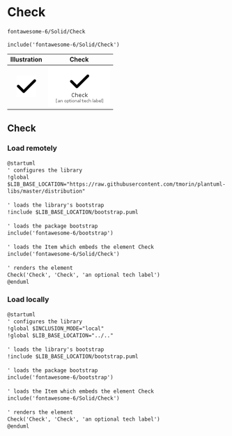 # Check


```text
fontawesome-6/Solid/Check
```

```text
include('fontawesome-6/Solid/Check')
```



| Illustration | Check |
| :---: | :---: |
| ![illustration for Illustration](../../fontawesome-6/Solid/Check.png) | ![illustration for Check](../../fontawesome-6/Solid/Check.Local.png) |




## Check

### Load remotely
```plantuml
@startuml
' configures the library
!global $LIB_BASE_LOCATION="https://raw.githubusercontent.com/tmorin/plantuml-libs/master/distribution"

' loads the library's bootstrap
!include $LIB_BASE_LOCATION/bootstrap.puml

' loads the package bootstrap
include('fontawesome-6/bootstrap')

' loads the Item which embeds the element Check
include('fontawesome-6/Solid/Check')

' renders the element
Check('Check', 'Check', 'an optional tech label')
@enduml
```

### Load locally
```plantuml
@startuml
' configures the library
!global $INCLUSION_MODE="local"
!global $LIB_BASE_LOCATION="../.."

' loads the library's bootstrap
!include $LIB_BASE_LOCATION/bootstrap.puml

' loads the package bootstrap
include('fontawesome-6/bootstrap')

' loads the Item which embeds the element Check
include('fontawesome-6/Solid/Check')

' renders the element
Check('Check', 'Check', 'an optional tech label')
@enduml
```

